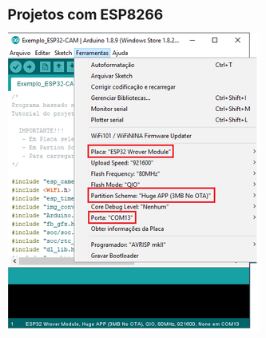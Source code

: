 # Projetos com ESP8266





![](https://github.com/adrielnardi/ESP32/blob/main/ESP32-CAM-CAMERAIP/img.PNG)